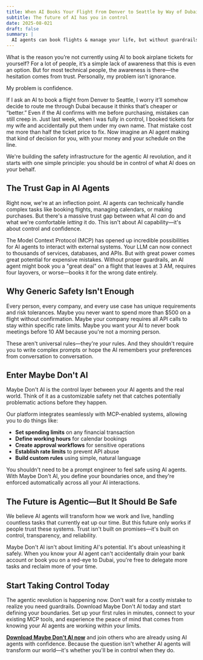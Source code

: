 ```yaml
---
title: When AI Books Your Flight From Denver to Seattle by Way of Dubai
subtitle: The future of AI has you in control
date: 2025-08-021
draft: false
summary: |
  AI agents can book flights & manage your life, but without guardrails they'll make costly mistakes. Maybe Don't AI puts YOU in control.
---
```


What is the reason you’re not currently using AI to book airplane tickets for yourself?
For a lot of people, it’s a simple lack of awareness that this is even an option. But for most technical people, the awareness is there—the hesitation comes from trust.
Personally, my problem isn’t ignorance. 

My problem is confidence. 

If I ask an AI to book a flight from Denver to Seattle, I worry it’ll somehow decide to route me through Dubai because it thinks that’s cheaper or “better.” Even if the AI confirms with me before purchasing, mistakes can still creep in. Just last week, when I was fully in control, I booked tickets for my wife and accidentally put them under my own name. That mistake cost me more than half the ticket price to fix.
Now imagine an AI agent making that kind of decision for you, with your money and your schedule on the line.

We're building the safety infrastructure for the agentic AI revolution, and it starts with one simple principle: you should be in control of what AI does on your behalf.

## The Trust Gap in AI Agents

Right now, we're at an inflection point. AI agents can technically handle complex tasks like booking flights, managing calendars, or making purchases. But there's a massive trust gap between what AI *can* do and what we're comfortable *letting* it do. This isn't about AI capability—it's about control and confidence.

The Model Context Protocol (MCP) has opened up incredible possibilities for AI agents to interact with external systems. Your LLM can now connect to thousands of services, databases, and APIs. But with great power comes great potential for expensive mistakes. Without proper guardrails, an AI agent might book you a "great deal" on a flight that leaves at 3 AM, requires four layovers, or worse—books it for the wrong date entirely.

## Why Generic Safety Isn't Enough

Every person, every company, and every use case has unique requirements and risk tolerances. Maybe you never want to spend more than $500 on a flight without confirmation. Maybe your company requires all API calls to stay within specific rate limits. Maybe you want your AI to never book meetings before 10 AM because you're not a morning person.

These aren't universal rules—they're *your* rules. And they shouldn't require you to write complex prompts or hope the AI remembers your preferences from conversation to conversation.

## Enter Maybe Don't AI

Maybe Don't AI is the control layer between your AI agents and the real world. Think of it as a customizable safety net that catches potentially problematic actions before they happen. 

Our platform integrates seamlessly with MCP-enabled systems, allowing you to do things like:

- **Set spending limits** on any financial transaction
- **Define working hours** for calendar bookings
- **Create approval workflows** for sensitive operations  
- **Establish rate limits** to prevent API abuse
- **Build custom rules** using simple, natural language

You shouldn't need to be a prompt engineer to feel safe using AI agents. With Maybe Don't AI, you define your boundaries once, and they're enforced automatically across all your AI interactions.

## The Future is Agentic—But It Should Be Safe

We believe AI agents will transform how we work and live, handling countless tasks that currently eat up our time. But this future only works if people trust these systems. Trust isn't built on promises—it's built on control, transparency, and reliability.

Maybe Don't AI isn't about limiting AI's potential. It's about unleashing it safely. When you know your AI agent can't accidentally drain your bank account or book you on a red-eye to Dubai, you're free to delegate more tasks and reclaim more of your time.

## Start Taking Control Today

The agentic revolution is happening now. Don't wait for a costly mistake to realize you need guardrails. Download Maybe Don't AI today and start defining your boundaries. Set up your first rules in minutes, connect to your existing MCP tools, and experience the peace of mind that comes from knowing your AI agents are working within your limits.

**[Download Maybe Don't AI now](https://maybedont.ai/download)** and join others who are already using AI agents with confidence. Because the question isn't whether AI agents will transform our world—it's whether you'll be in control when they do.
